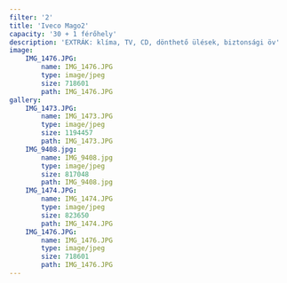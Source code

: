 ```yaml
---
filter: '2'
title: 'Iveco Mago2'
capacity: '30 + 1 férőhely'
description: 'EXTRÁK: klíma, TV, CD, dönthető ülések, biztonsági öv'
image:
    IMG_1476.JPG:
        name: IMG_1476.JPG
        type: image/jpeg
        size: 718601
        path: IMG_1476.JPG
gallery:
    IMG_1473.JPG:
        name: IMG_1473.JPG
        type: image/jpeg
        size: 1194457
        path: IMG_1473.JPG
    IMG_9408.jpg:
        name: IMG_9408.jpg
        type: image/jpeg
        size: 817048
        path: IMG_9408.jpg
    IMG_1474.JPG:
        name: IMG_1474.JPG
        type: image/jpeg
        size: 823650
        path: IMG_1474.JPG
    IMG_1476.JPG:
        name: IMG_1476.JPG
        type: image/jpeg
        size: 718601
        path: IMG_1476.JPG
---
```


